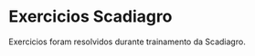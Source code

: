 <html>

<head>
<h1>Exercicios Scadiagro</h1>
</head>

<body>
Exercicios foram resolvidos durante trainamento da Scadiagro.
</body>

</html>
